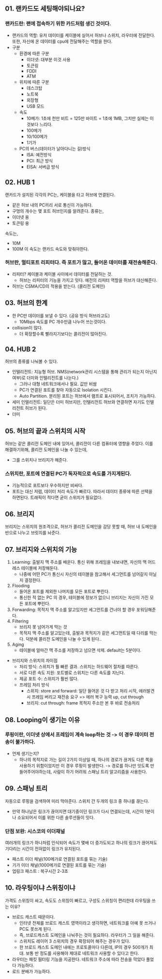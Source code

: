 ## 01. 랜카드도 세팅해야되나요? 
### 랜카드란: 랜에 접속하기 위한 카드처럼 생긴 것이다. 
- 랜카드의 역할: 유저 데이터를 케이블에 실어서 허브나 스위치, 라우터에 전달한다. 또한, 자신에 온 데이터를 cpu에 전달해주는 역할을 한다.
- 구분
  - 환경에 따른 구분
    - 이더넷: 대부분 이것 사용
    - 토큰링
    - FDDI
    - ATM
  - 위치에 따른 구분
    - 데스크탑
    - 노트북
    - 외장형
    - USB 모드
  - 속도
    - 10메가: 1초에 천만 비트 = 125만 바이트 = 1초에 1MB, 그치만 실제는 이것보다 느리다.
    - 100메가
    - 10/100메가
    - 1기가
  - PC의 버스(데이터가 날아다니는 길)방식
    - ISA: 예전방식
    - PCI: 최근 방식
    - EISA: 서버급 방식

## 02. HUB 1
랜카드가 설치된 각각의 PC는, 케이블을 타고 허브에 연결된다.
- 같은 허브 내의 PC끼리 서로 통신이 가능하다.
- 구멍의 개수는 몇 포트 허브인지를 알려준다. 
종류는,
- 이더넷 용
- 토큰링 용

속도는,
- 10M
- 100M
이 속도는 랜카드 속도와 맞춰야한다. 

### 허브란, 멀티포트 리피터다. 즉 포트가 많고, 들어온 데이터를 재전송해준다. 
- 리피터? 케이블과 케이블 사이에서 데이터를 전달하는 것.
  - 허브는 리피터의 기능을 가지고 잇다. 예전의 리피터 역할을 허브가 대신해준다. 
- 허브는 CSMA/CD의 적용을 받는다. (콜리전 도메인)

## 03. 허브의 한계
- 한 PC만 데이터를 보낼 수 있다. (공유 방식 허브라고도)
  - 10Mbps 속도를 PC 개수만큼 나누어 쓰는것이다.
- collision이 많다.
  - 더 확장할수록 빨라지기보다는 콜리전이 많아진다. 
## 04. HUB 2
허브의 종류를 나눠볼 수 있다. 
- 인텔리전트: 지능형 허브. NMS(network관리 시스템을 통해 관리가 되는지 아닌지 여부)로 더미와 인텔리전트를 나눈다.)
  - 그러나 대형 네트워크에서나 필요. 값만 비쌈
  - PC가 연결된 포트를 찾아 자동으로 Isolation 시킨다. 
  - Auto Partition. 분리된 포트는 허브에서 램프로 표시되어서, 조치가 가능하다.
- 세미 인텔리전트: 일단은 더미 허브지만, 인텔리전트 허브와 연결하면 자기도 인텔리전트 허브가 된다. 
- 더미
## 05. 허브의 끝과 스위치의 시작
허브는 같은 콜리전 도메인 내에 있어서, 콜리전이 다른 컴퓨터에 영향을 주었다. 
이를 해결하기위해, 콜리전 도메인을 나눌 수 있는데, 

- 그를 스위치나 브리지가 해준다. 

### 스위치란, 포트에 연결된 PC가 독자적으로 속도를 가지게된다. 
- 기능적으로 포트보다 우수하지만 비싸다.
- 포트는 대신 저렴, 데이터 처리 속도가 빠르다. 
따라서 데이터 종류에 따른 선택을 하면된다. 트래픽이 적다면 굳이 스위치가 필요없다. 

## 06. 브리지
브리지는 스위치의 원조격으로, 허브가 콜리전 도메인을 감당 못할 때, 허브 내 도메인을 반으로 나누고 브릿지를 놔준다.

## 07. 브리지와 스위치의 기능
1. Learning: 출발지 맥 주소를 배운다. 통신 위해 프레임을 내보내면, 자신의 맥 어드레스 테이블에 저장해둔다. 
   - 나중에 어떤 PC가 통신시 자신의 테이블을 참고해서 세그먼트를 넘어갈지 아닐지 결정한다. 
2. Flooding
   - 들어온 포트를 제외한 나머지를 모든 포트로 뿌린다. 
   - 통신한 적 없는 PC 의 경우, 테이블에 정보가 없으니 브리지는 자신이 가진 모든 포트에 뿌린다.
3. Forwarding: 목적지 맥 주소를 알고있지만 세그먼트를 건너야 할 경우 포워딩해준다.
4. Filtering
   - 브리지 못 넘어가게 막는 것
   - 목적지 맥 주소를 알고있는데, 출발과 목적지가 같은 세그먼트일 때 다리를 막는다. 덕분에 콜리전 도메인을 나눌 수 있게 된다..
5. Aging
   - 테이블에 얼마간 맥 주소를 저장하고 넘으면 삭제. default는 5분이다. 
- 브리지와 스위치의 차이점
  - 처리 방식: 스위치가 훨 빠른 결과. 스위치는 하드웨어 절차를 따른다. 
  - 서로 다른 속도 지원: 포트별로 스위치는 다른 속도를 지닌다.
  - 제공 포트 수: 스위치가 훨씬 많다. 
  - 프레임 처리 방식
    - 스위치: store and forward: 일단 들어온 것 다 받고 처리 시작, 에러발견시 프레임 버리고 재전송 요구 => 에러 복구 능력 up, cut through
    - 브리지: cut through: frame 목적지 주소만 본 후 바로 전송처리 

## 08. Looping이 생기는 이유
### 루핑이란, 이더넷 상에서 프레임이 계속 loop하는 것 -> 이 경우 데이터 전송이 불가하다.
- 언제 생기는지?
  - 하나의 목적지로 가는 길이 2가지 이상일 때, 하나의 경로가 끊겨도 다른 쪽을 사용하기 위함이었지만 이 경우 루핑이 발생한다. 
    -> 경로를 하나만 잇도록 만들어주어야하는데, 사람이 하기 어려워 스패닝 트리 알고리즘을 사용한다.

## 09. 스패닝 트리
자동으로 루핑을 검색하여 미리 막아준다. 스위치 간 두개의 링크 중 하나를 끊는다. 
- 만약 하나남은 링크가 끊어지면 대기중이던 링크가 다시 연결되는데, 시간이 1분이나 소요되어서 이를 위한 다른 솔루션들이 잇다. 

### 단점 보완: 시스코의 이더채널
여러개의 링크가 하나처럼 인식되어 속도가 몇배 더 증가도되고 하나의 링크가 끊어져도 기다리는 시간이 전혀없이 링크가 유지된다. 
- 패스트 이더 채널(100메가로 연결된 포트를 묶는 기술)
- 기가 이더 채널(1000메가로 연결된 포트를 묶는 기술)
- 업링크 패스트 : 복구시간 2-3초 

## 10. 라우팅이냐 스위칭이냐
가격도 스위칭이 싸고, 속도도 스위칭이 빠르고, 구성도 스위칭이 편리한데 라우팅을 쓰는 이유? 
- 브로드 캐스트 때문이다. 
  - 인터넷 전체를 브로드 캐스트 영역이라고 생각하면, 네트워크를 아예 못 쓰거나 PC도 못쓰게 된다.
  - 즉, 브로드캐스트 도메인을 나눠주는 것이 필요하다. 라우터가 그 일을 해준다. 
  - 스위치도 레이어 3 스위치의 경우 확장되어 해주는 경우가 있다. 
  - 한 브로드 캐스트 도메인 내에는 프로토콜마다 다른데, IP의 경우 500개가 최대. 보통 반 정도를 사용해야 제대로 네트워크 사용할 수 있다고 한다.
- 라우터는 패킷 필터링 기능을 지공한다. 네트워크 주소에 따라 전송을 막았다 풀었다 가능하다. 
- 로드 분배가 가능하다.


